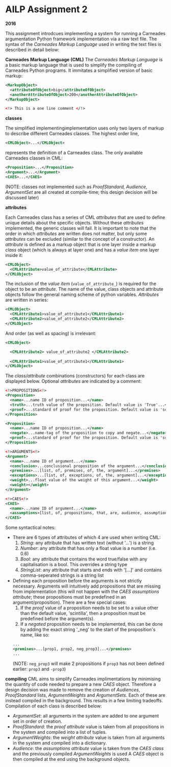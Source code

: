 # AILP Assignment 2
**2016**

This assignment introdcues implementing a system for running a Carneades argumentation Python framework implementation via a raw text file. The syntax of the _Carneades Markup Language_ used in writing the text files is described in detail below:

**Carneades Markup Language (CML)**
The _Carneades Markup Language_ is a basic markup language that is used to simplify the compiling of Carneades Python programs. It immitates a simplified version of basic markup:

```xml
<MarkupObject>
  <attributeOfObject>big</attributeOfObject>
  <anotherAttributeOfObject>200</anotherAttributeOfObject>
</MarkupObject>

<!> This is a one line comment </!>
```

**classes**

The simplified implementingimplementation uses only two layers of markup to describe different Carneades classes. The highest order line, 

```xml
<CMLObject>...</CMLObject>
```

represents the definition of a Carneades class. The only available Carneades classes in CML:

```xml
<Proposition>...</Proposition>
<Argument>...</Argument>
<CAES>...</CAES>
```

(NOTE: classes not implemented such as _ProofStandard, Audience, ArgumentSet_ are all created at compile-time; this design decision will be discussed later)

**attributes**

Each Carneades class has a series of CML _attributes_ that are used to define unique details about the specific objects. Without these _attributes_ implemented, the generic classes will fail. It is important to note that the order in which _attributes_ are written does not matter, but only some _attributes_ can be excluded (similar to the concept of a constructor). An _attribute_ is defined as a markup object that is one layer inside a markup _class_ object (which is always at layer one) and has a _value item_ one layer inside it:

```xml
<CMLObject>
  <CMLAttribute>value_of_attribute</CMLAttribute>
</CMLObject>
```

The inclusion of the _value item_ (```value_of_attribute_```) is required for the object to be an _attribute_. The name of the value, class objects and attribute objects follow the general naming scheme of python variables. _Attributes_ are written in series:

```xml
<CMLObject>
  <CMLAttribute1>value_of_attribute1</CMLAttribute1>
  <CMLAttribute2>value_of_attribute2</CMLAttribute2>
</CMLObject>
```
And order (as well as spacing) is irrelevant:

```xml
<CMLObject>

  <CMLAttribute2> value_of_attribute2 </CMLAttribute2>
  
  <CMLAttribute1>value_of_attribute1</CMLAttribute1>
</CMLObject>
```
The _class/attribute_ combinations (constructors) for each class are displayed below. Optional _attributes_ are indicated by a comment: 

```xml
<!>PROPOSITIONS<!>
<Proposition>
  <name>...name ID of proposition...</name>
  <truth>...truth value of the proposition. Default value is 'True'...</truth> <!>optional<!>
  <proof>...standard of proof for the proposition. Default value is 'scintilla'...</proof> <!>optional<!>
</Proposition>

<Proposition>
  <name>...name ID of proposition...</name>
  <negate>...name-tag of the proposition to copy and negate...</negate>
  <proof>...standard of proof for the proposition. Default value is 'scintilla'...</proof> <!>optional<!>
</Proposition>

<!>ARGUMENTS<!>
<Argument>
  <name>...name ID of argument...</name>
  <conclusion>...conclusional proposition of the argument...</conclusion>
  <premises>...[list, of, premises, of, the, argument]...</premises>
  <exceptions>...[list, of, exceptions, of, the, argument]...</exceptions> <!>optional<!>
  <weight>...float value of the weight of this argument...</weight>
  <weight></weight>
</Argument>

<!>CAES<!>
<CAES>
  <name>...name ID of argument...</name>
  <assumptions>[list, of, propositions, that, are, audience, assumptions]</assumptions>
</CAES>
```
Some syntactical notes:
* There are 6 types of attributes of which 4 are used when writing CML:
  1. _String_: any attribute that has written text (without '...') is a string
  2. _Number_: any attribute that has only a float value is a number (i.e. 0.6)
  3. _Bool_: any attribute that contains the word true/false with any capitalisation is a bool. This overrides a string type
  4. _StringList_: any attribute that starts and ends with '[...]' and contains comma-seperated strings is a string list
* Defining each proposition before the arguments is not strictly necessary. Arguments will intuitively add propositions that are missing from implementation (this will not happen with the _CAES assumptions attribute_; these propositions must be predefined in an argument/proposition). There are a few special cases:
  1. If the _proof_ value of a proposition needs to be set to a value other than the default value, 'scintilla', then a proposition must be predefined before the argument(s).
  2. If a _negated_ proposition needs to be implemented, this can be done by adding the exact string '\_neg' to the start of the proposition's name, like so: 
  ```xml
  ...
  <premises>...[prop1, prop2, neg_prop3]...</premises>
  ...
  ```
  (NOTE: ```neg_prop3``` will make 2 propositions if ```prop3``` has not been defined earlier: ```prop3``` and ```-prop3```)

**compiling**
CML aims to simplify Carneades implimentations by minimising the quantity of code needed to prepare a new _CAES_ object. Therefore a design decision was made to remove the creation of _Audiences_, _ProofStandard_ lists, _ArgumentWeights_ and _ArgumentSets_. Each of these are instead compiled in the background. This results in a few limiting tradeoffs. Compilation of each class is described below:
* _ArgumentSet_: all arguments in the system are added to one argument set in order of creation.
* _ProofStandard_: the _proof attribute_ value is taken from all propositions in the system and compiled into a list of tuples.
* _ArgumentWeights_: the _weight attribute_ value is taken from all arguments in the system and compiled into a dictionary.
* _Audience_: the _assumptions attribute_ value is taken from the _CAES class_ and the previously compiled _ArgumentWeights_ is used
A _CAES_ object is then compiled at the end using the background objects.
